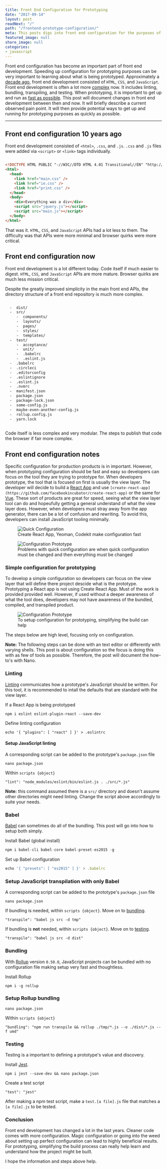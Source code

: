 ```yaml
---
title: Front End Configuration for Prototyping
date: "2017-09-14"
layout: post
readNext: "/"
path: "/frontend-prototype-configuration/"
meta: This posts digs into front end configuration for the purposes of prototyping.
featured_image: null
share_image: null
categories:
- javascript
---
```


Front end configuration has become an important part of front end development. Speeding up configuration for prototyping purposes can be very important to learning about what is being prototyped. Approximately a [decade ago](#history), front end development consisted of `HTML`, `CSS`, and `JavaScript`. Front end development is often a lot more [complex](#current) now. It includes linting, bundling, transpiling, and testing. When prototyping, it is important to get up and run as [fast as possible](#configuration). This post will document changes in front end development between then and now. It will briefly describe a current observed pain point. It will then provide potential ways to get up and running for prototyping purposes as quickly as possible.

---

<h2 id="history">Front end configuration 10 years ago</h2>

Front end development consisted of `<html>`, `.css`, and `.js`. `.css` and `.js` files were added via `<script>` or `<link>` tags individually. 

```html

<!DOCTYPE HTML PUBLIC "-//W3C//DTD HTML 4.01 Transitional//EN" "http://www.w3.org/TR/html4/loose.dtd">
<html>
  <head>
    <link href="main.css" />
    <link href="ie.css" />
    <link href="print.css" />
  </head>
  <body>
    <div>Everything was a div</div>
    <script src="jquery.js"></script>
    <script src="main.js"></script>
  </body>
</html>

```

That was it. `HTML`, `CSS`, and `JavaScript` APIs had a lot less to them. The difficulty was that APIs were more minimal and browser quirks were more critical.

<h2 id="current">Front end configuration now</h2>

Front end development is a lot different today. Code itself if much easier to digest. `HTML`, `CSS`, and `JavaScript` APIs are more mature. Browser quirks are much less mission critical. 

Despite the greatly improved simplicity in the main front end APIs, the directory structure of a front end repository is much more complex.

```html

  -  dist/
  -  src/
     -  components/
     -  layouts/
     -  pages/
     -  styles/
     -  templates/
  -  test/
     -  acceptance/
     -  unit/
     -  .babelrc
     -  .eslint.js
  -  .babelrc
  -  .circleci
  -  .editorconfig
  -  .eslintignore
  -  .eslint.js
  -  .nvmrc
  -  manifest.json
  -  package.json
  -  package-lock.json
  -  some-config.js
  -  maybe-even-another-config.js
  -  rollup.config.js
  -  yarn.lock
  
```


Code itself is less complex and very modular. The steps to publish that code the browser if fair more complex. 

<h2 id="configuration">Front end configuration notes</h2>

Specific configuration for production products is in important. However, when prototyping configuration should be fast and easy so developers can focus on the tool they are trying to prototype for. When developers prototype, the tool that is focused on first is usually the view layer. The developer will decide to build a [React App](https://facebook.github.io/react/) and use `[create-react-app](https://github.com/facebookincubator/create-react-app)` or the same for [Vue](https://vuejs.org/). These sort of products are great for speed, seeing what the view layer tool can do and hopeufully getting a general understand of what the view layer does. However, when developers must stray away from the app generator, there can be a lot of confusion and rewriting. To avoid this, developers can install JavaScript tooling minimally. 

<figure>
  <img src="https://yowainwright.imgix.net/configuration/quick-configuration.png" alt="Quick Configuration" />
  <figcaption>Create React App, Yeoman, Codekit make configuration fast</figcaption>
</figure> 

<figure>
  <img src="https://yowainwright.imgix.net/configuration/configuration-problem.png" alt="Configuration Prototype" />
  <figcaption>Problems with quick configuration are when quick configuration must be changed and then everything must be changed</figcaption>
</figure> 

### Simple configuration for prototyping

To develop a simple configuration so developers can focus on the view layer that will define there project descide what is the prototype. Prototyping a React app is not using Create React App. Must of the work is provided provided well. However, if used without a deeper awareness of what the tool does, developers may not have awareness of the bundled, compiled, and transpiled product.

<figure>
  <img src="https://yowainwright.imgix.net/configuration/prototype-configuration.png" alt="Configuration Prototype" />
  <figcaption>To setup configuration for prototyping, simplifying the build can help</figcaption>
</figure> 

The steps below are high level, focusing only on configuration.

**Note:** The following steps can be done with an text editor or differently with varying shells. This post is about configuration so the focus is doing this with as few of tools as possible. Therefore, the post will document the how-to's with Nano.

### Linting

[Linting](https://eslint.org/) communicates how a prototype's JavaScript should be written. For this tool, it is recommended to intall the defaults that are standard with the view layer.

If a React App is being prototyped

```shell
npm i eslint eslint-plugin-react --save-dev
```

Define linting configuration

```shell
echo '{ "plugins": [ "react" ] }' > .eslintrc
```

#### Setup JavaScript linting

A corresponding script can be added to the prototype's `package.json` file
```shell
nano package.json
```

Within `scripts {object}`
```shell
"lint": "node_modules/eslint/bin/eslint.js . ./src/*.js"
```

**Note:** this command assumed there is a `src/` directory and doesn't assume other directories might need linting. Change the script above accordingly to suite your needs.

### Babel

[Babel](https://babeljs.io/) can sometimes do all of the bundling. This post will go into how to setup both simply.

Install Babel (global install)
```javascript
npm i babel-cli babel-core babel-preset-es2015 -g
```

Set up Babel configuration
```javascript
echo '{ "presets": [ "es2015" ] }' > .babelrc
```

### Setup JavaScript transpilation with only Babel

A corresponding script can be added to the prototype's `package.json` file
```shell
nano package.json
```

If bundling is needed, within `scripts {object}`. Move on to [bundling](#bundling).
```shell
"transpile": "babel js src -d tmp"
```

If bundling is **not** needed, within `scripts {object}`. Move on to [testing](#test).
```shell
"transpile": "babel js src -d dist"
```

<h3 id="bundling">Bundling</h3>

With [Rollup](https://rollupjs.org/) version `0.50.0`, JavaScript projects can be bundled with no configuration file making setup very fast and thoughtless.

Install Rollup
```shell
npm i -g rollup
```

### Setup Rollup bundling

```shell
nano package.json
```

Within `scripts {object}`
```shell
"bundling": "npm run transpile && rollup ./tmp/*.js --o ./dist/*.js --f umd"
```

<h3 id="test">Testing</h3>

Testing is a important to defining a prototype's value and discovery.

Install [Jest](https://facebook.github.io/jest/). 
```shell
npm i jest --save-dev && nano package.json
```

Create a test script
```shell
"test": "jest"
```

After making a npm test script, make a `test.[a file].js` file that matches a `[a file].js` to be tested. 

### Conclusion

Front end development has changed a lot in the last years. Cleaner code comes with more configuration. Magic configuration or going into the weed about setting up perfect configuration can lead to highly beneficial results. For prototyping, simplifying the build process can really help learn and understand how the project might be built.

I hope the information and steps above help.










